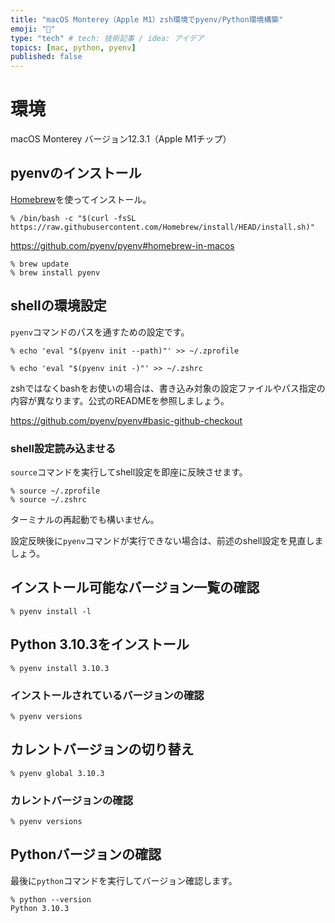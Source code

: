 ```yaml
---
title: "macOS Monterey（Apple M1）zsh環境でpyenv/Python環境構築"
emoji: "🐍"
type: "tech" # tech: 技術記事 / idea: アイデア
topics: [mac, python, pyenv]
published: false
---
```


# 環境
macOS Monterey バージョン12.3.1（Apple M1チップ）

## pyenvのインストール

[Homebrew](https://brew.sh/index_ja)を使ってインストール。

```
% /bin/bash -c "$(curl -fsSL https://raw.githubusercontent.com/Homebrew/install/HEAD/install.sh)"
```

https://github.com/pyenv/pyenv#homebrew-in-macos


```
% brew update
% brew install pyenv
```


## shellの環境設定
`pyenv`コマンドのパスを通すための設定です。

```
% echo 'eval "$(pyenv init --path)"' >> ~/.zprofile

% echo 'eval "$(pyenv init -)"' >> ~/.zshrc
```

zshではなくbashをお使いの場合は、書き込み対象の設定ファイルやパス指定の内容が異なります。公式のREADMEを参照しましょう。


https://github.com/pyenv/pyenv#basic-github-checkout

### shell設定読み込ませる
`source`コマンドを実行してshell設定を即座に反映させます。
```
% source ~/.zprofile
% source ~/.zshrc
```

ターミナルの再起動でも構いません。

設定反映後に`pyenv`コマンドが実行できない場合は、前述のshell設定を見直しましょう。


## インストール可能なバージョン一覧の確認

```
% pyenv install -l
```

## Python 3.10.3をインストール

```
% pyenv install 3.10.3
```

### インストールされているバージョンの確認

```
% pyenv versions
```

## カレントバージョンの切り替え
```
% pyenv global 3.10.3
```

### カレントバージョンの確認

```
% pyenv versions
```

## Pythonバージョンの確認

最後に`python`コマンドを実行してバージョン確認します。
```
% python --version
Python 3.10.3
```

